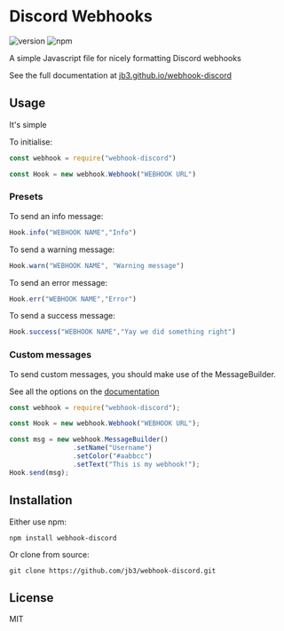 # Discord Webhooks
![version](https://img.shields.io/npm/v/webhook-discord.svg "Version")
![npm](https://img.shields.io/npm/dt/webhook-discord.svg "Total Downloads")

A simple Javascript file for nicely formatting Discord webhooks

See the full documentation at [jb3.github.io/webhook-discord](https://jb3.github.io/webhook-discord)

## Usage
It's simple

To initialise:
```js
const webhook = require("webhook-discord")

const Hook = new webhook.Webhook("WEBHOOK URL")
```

### Presets

To send an info message:
```js
Hook.info("WEBHOOK NAME","Info")
```

To send a warning message:
```js
Hook.warn("WEBHOOK NAME", "Warning message")
```

To send an error message:
```js
Hook.err("WEBHOOK NAME","Error")
```

To send a success message:
```js
Hook.success("WEBHOOK NAME","Yay we did something right")
```

### Custom messages

To send custom messages, you should make use of the MessageBuilder.

See all the options on the [documentation](https://jb3.github.io/webhook-discord/MessageBuilder.html)

```js
const webhook = require("webhook-discord");

const Hook = new webhook.Webhook("WEBHOOK URL");

const msg = new webhook.MessageBuilder()
                .setName("Username")
                .setColor("#aabbcc")
                .setText("This is my webhook!");
Hook.send(msg);
```

## Installation
Either use npm:
```
npm install webhook-discord
```
Or clone from source:
```
git clone https://github.com/jb3/webhook-discord.git
```

## License

MIT


